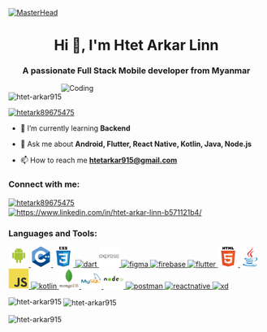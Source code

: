 [![MasterHead](https://encrypted-tbn0.gstatic.com/images?q=tbn:ANd9GcTB4yueVQyXKfggPjVa935Kxk_pMjFdJtRwSQ&usqp=CAU.gif)](https://rishavchanda.io)
<h1 align="center">Hi 👋, I'm Htet Arkar Linn</h1>
<h3 align="center">A passionate Full Stack Mobile developer from Myanmar</h3>
<img align = "right" alt="Coding" width="400" src="https://encrypted-tbn0.gstatic.com/images?q=tbn:ANd9GcSsSTgzUEJFfyxAa7mnjcBF1ekNYRiiNr_RPg&usqp=CAU.gif"/>

<p align="left"> <img src="https://komarev.com/ghpvc/?username=htet-arkar915&label=Profile%20views&color=0e75b6&style=flat" alt="htet-arkar915" /> </p>

<p align="left"> <a href="https://twitter.com/htetark89675475" target="blank"><img src="https://img.shields.io/twitter/follow/htetark89675475?logo=twitter&style=for-the-badge" alt="htetark89675475" /></a> </p>

- 🌱 I’m currently learning **Backend**

- 💬 Ask me about **Android, Flutter, React Native, Kotlin, Java, Node.js**

- 📫 How to reach me **htetarkar915@gmail.com**

<h3 align="left">Connect with me:</h3>
<p align="left">
<a href="https://twitter.com/htetark89675475" target="blank"><img align="center" src="https://raw.githubusercontent.com/rahuldkjain/github-profile-readme-generator/master/src/images/icons/Social/twitter.svg" alt="htetark89675475" height="30" width="40" /></a>
<a href="https://linkedin.com/in/https://www.linkedin.com/in/htet-arkar-linn-b571121b4/" target="blank"><img align="center" src="https://raw.githubusercontent.com/rahuldkjain/github-profile-readme-generator/master/src/images/icons/Social/linked-in-alt.svg" alt="https://www.linkedin.com/in/htet-arkar-linn-b571121b4/" height="30" width="40" /></a>
</p>

<h3 align="left">Languages and Tools:</h3>
<p align="left"> <a href="https://developer.android.com" target="_blank" rel="noreferrer"> <img src="https://raw.githubusercontent.com/devicons/devicon/master/icons/android/android-original-wordmark.svg" alt="android" width="40" height="40"/> </a> <a href="https://www.w3schools.com/cpp/" target="_blank" rel="noreferrer"> <img src="https://raw.githubusercontent.com/devicons/devicon/master/icons/cplusplus/cplusplus-original.svg" alt="cplusplus" width="40" height="40"/> </a> <a href="https://www.w3schools.com/css/" target="_blank" rel="noreferrer"> <img src="https://raw.githubusercontent.com/devicons/devicon/master/icons/css3/css3-original-wordmark.svg" alt="css3" width="40" height="40"/> </a> <a href="https://dart.dev" target="_blank" rel="noreferrer"> <img src="https://www.vectorlogo.zone/logos/dartlang/dartlang-icon.svg" alt="dart" width="40" height="40"/> </a> <a href="https://expressjs.com" target="_blank" rel="noreferrer"> <img src="https://raw.githubusercontent.com/devicons/devicon/master/icons/express/express-original-wordmark.svg" alt="express" width="40" height="40"/> </a> <a href="https://www.figma.com/" target="_blank" rel="noreferrer"> <img src="https://www.vectorlogo.zone/logos/figma/figma-icon.svg" alt="figma" width="40" height="40"/> </a> <a href="https://firebase.google.com/" target="_blank" rel="noreferrer"> <img src="https://www.vectorlogo.zone/logos/firebase/firebase-icon.svg" alt="firebase" width="40" height="40"/> </a> <a href="https://flutter.dev" target="_blank" rel="noreferrer"> <img src="https://www.vectorlogo.zone/logos/flutterio/flutterio-icon.svg" alt="flutter" width="40" height="40"/> </a> <a href="https://www.w3.org/html/" target="_blank" rel="noreferrer"> <img src="https://raw.githubusercontent.com/devicons/devicon/master/icons/html5/html5-original-wordmark.svg" alt="html5" width="40" height="40"/> </a> <a href="https://www.java.com" target="_blank" rel="noreferrer"> <img src="https://raw.githubusercontent.com/devicons/devicon/master/icons/java/java-original.svg" alt="java" width="40" height="40"/> </a> <a href="https://developer.mozilla.org/en-US/docs/Web/JavaScript" target="_blank" rel="noreferrer"> <img src="https://raw.githubusercontent.com/devicons/devicon/master/icons/javascript/javascript-original.svg" alt="javascript" width="40" height="40"/> </a> <a href="https://kotlinlang.org" target="_blank" rel="noreferrer"> <img src="https://www.vectorlogo.zone/logos/kotlinlang/kotlinlang-icon.svg" alt="kotlin" width="40" height="40"/> </a> <a href="https://www.mongodb.com/" target="_blank" rel="noreferrer"> <img src="https://raw.githubusercontent.com/devicons/devicon/master/icons/mongodb/mongodb-original-wordmark.svg" alt="mongodb" width="40" height="40"/> </a> <a href="https://www.mysql.com/" target="_blank" rel="noreferrer"> <img src="https://raw.githubusercontent.com/devicons/devicon/master/icons/mysql/mysql-original-wordmark.svg" alt="mysql" width="40" height="40"/> </a> <a href="https://nodejs.org" target="_blank" rel="noreferrer"> <img src="https://raw.githubusercontent.com/devicons/devicon/master/icons/nodejs/nodejs-original-wordmark.svg" alt="nodejs" width="40" height="40"/> </a> <a href="https://postman.com" target="_blank" rel="noreferrer"> <img src="https://www.vectorlogo.zone/logos/getpostman/getpostman-icon.svg" alt="postman" width="40" height="40"/> </a> <a href="https://reactnative.dev/" target="_blank" rel="noreferrer"> <img src="https://reactnative.dev/img/header_logo.svg" alt="reactnative" width="40" height="40"/> </a> <a href="https://www.adobe.com/products/xd.html" target="_blank" rel="noreferrer"> <img src="https://cdn.worldvectorlogo.com/logos/adobe-xd.svg" alt="xd" width="40" height="40"/> </a> </p>

<p><img align="left" src="https://github-readme-stats.vercel.app/api/top-langs?username=htet-arkar915&show_icons=true&locale=en&layout=compact" alt="htet-arkar915" /></p>

<p>&nbsp;<img align="center" src="https://github-readme-stats.vercel.app/api?username=htet-arkar915&show_icons=true&locale=en" alt="htet-arkar915" /></p>

<p><img align="center" src="https://github-readme-streak-stats.herokuapp.com/?user=htet-arkar915&" alt="htet-arkar915" /></p>
